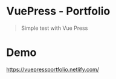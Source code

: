 # VuePress - Portfolio

> Simple test with Vue Press

# Demo

https://vuepressportfolio.netlify.com/

